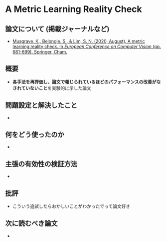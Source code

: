 # A Metric Learning Reality Check

## 論文について (掲載ジャーナルなど)
- [Musgrave, K., Belongie, S., & Lim, S. N. (2020, August). A metric learning reality check. In *European Conference on Computer Vision* (pp. 681-699). Springer, Cham.](https://arxiv.org/pdf/2003.08505.pdf)

## 概要
- **各手法を再評価し、論文で報じられているほどのパフォーマンスの改善がなされていないこと**を実験的に示した論文

## 問題設定と解決したこと
- 

## 何をどう使ったのか
- 

## 主張の有効性の検証方法
- 

## 批評
- こういう追試したらおかしいことがわかったでって論文好き

## 次に読むべき論文
- 
